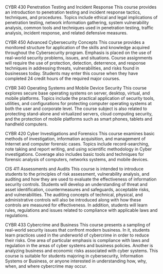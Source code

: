 CYBR 430
Penetration Testing and Incident Response
This course provides an introduction to penetration testing and incident response tactics, techniques, and procedures. Topics include ethical and legal implications of penetration testing, network information gathering, system vulnerability analysis, common tools and techniques used in penetration testing, traffic analysis, incident response, and related defensive measures.

CYBR 450
Advanced Cybersecurity Concepts
This course provides a monitored structure for application of the skills and knowledge acquired throughout the Cybersecurity program. Emphasis is placed on the use of real-world security problems, issues, and situations. Course assignments will require the use of protection, detection, deterrence, and response techniques in addressing threats, vulnerabilities, and risks found in businesses today. Students may enter this course when they have completed 24 credit hours of the required major courses.

CYBR 340
Operating Systems and Mobile Device Security
This course explores secure base operating systems on server, desktop, virtual, and mobile platforms. Topics include the practical application of security tools, utilities, and configurations for protecting computer operating systems at both the user and corporate level. The course subject is also related to protecting stand-alone and virtualized servers, cloud computing security, and the protection of mobile platforms such as smart phones, tablets and handheld computers.

CYBR 420
Cyber Investigations and Forensics
This course examines basic methods of investigation, information acquisition, and management of Internet and computer forensic cases. Topics include record-searching, note taking and report writing, and using scientific methodology in Cyber investigations. Coverage also includes basic tools and techniques for forensic analysis of computers, networks systems, and mobile devices.

CIS 411
Assessments and Audits
This course is intended to introduce students to the principles of risk assessment, vulnerability analysis, and auditing and how they are used to evaluate the effectiveness of information security controls. Students will develop an understanding of threat and asset identification, countermeasures and safeguards, acceptable risks, and vulnerabilities. The auditing concepts of technical, physical, and administrative controls will also be introduced along with how these controls are measured for effectiveness. In addition, students will learn rules, regulations and issues related to compliance with applicable laws and regulations.

CYBR 433
Cybercrime and Business
This course presents a sampling of real-world security issues that confront modern business. In it, students learn practices used in the underworld of cybercrime in order to reduce their risks. One area of particular emphasis is compliance with laws and regulation in the areas of cyber systems and business policies. Another is analyzing business and economic risks associated with cyber systems. This course is suitable for students majoring in cybersecurity, Information Systems or Business, or anyone interested in understanding how, why, when, and where cybercrime may occur.
